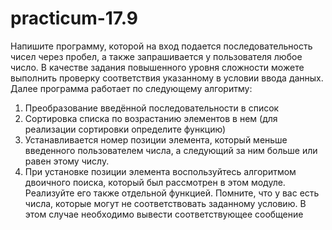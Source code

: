 # practicum-17.9
Напишите программу, которой на вход подается последовательность чисел через пробел, а также запрашивается у пользователя любое число.
В качестве задания повышенного уровня сложности можете выполнить проверку соответствия указанному в условии ввода данных.
Далее программа работает по следующему алгоритму:
1. Преобразование введённой последовательности в список
2. Сортировка списка по возрастанию элементов в нем (для реализации сортировки определите функцию)
3. Устанавливается номер позиции элемента, который меньше введенного пользователем числа, а следующий за ним больше или равен этому числу.
4. При установке позиции элемента воспользуйтесь алгоритмом двоичного поиска, который был рассмотрен в этом модуле. Реализуйте его также отдельной функцией.
Помните, что у вас есть числа, которые могут не соответствовать заданному условию. В этом случае необходимо вывести соответствующее сообщение
